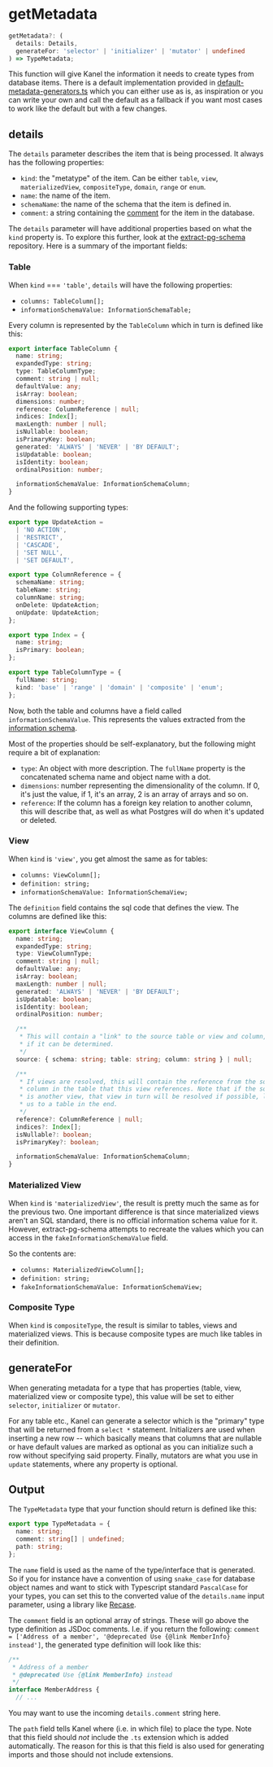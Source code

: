 # getMetadata

```typescript
getMetadata?: (
  details: Details,
  generateFor: 'selector' | 'initializer' | 'mutator' | undefined
) => TypeMetadata;
```

This function will give Kanel the information it needs to create types from database items. There is a default implementation provided in [default-metadata-generators.ts](https://github.com/kristiandupont/kanel/blob/master/src/default-metadata-generators.ts) which you can either use as is, as inspiration or you can write your own and call the default as a fallback if you want most cases to work like the default but with a few changes.

## details

The `details` parameter describes the item that is being processed. It always has the following properties:

- `kind`: the "metatype" of the item. Can be either `table`, `view`, `materializedView`, `compositeType`, `domain`, `range` or `enum`.
- `name`: the name of the item.
- `schemaName`: the name of the schema that the item is defined in.
- `comment`: a string containing the [comment](https://www.postgresql.org/docs/current/sql-comment.html) for the item in the database.

The `details` parameter will have additional properties based on what the `kind` property is. To explore this further, look at the [extract-pg-schema](https://github.com/kristiandupont/extract-pg-schema) repository. Here is a summary of the important fields:

### Table

When `kind` === `'table'`, `details` will have the following properties:

- `columns: TableColumn[];`
- `informationSchemaValue: InformationSchemaTable;`

Every column is represented by the `TableColumn` which in turn is defined like this:

```typescript
export interface TableColumn {
  name: string;
  expandedType: string;
  type: TableColumnType;
  comment: string | null;
  defaultValue: any;
  isArray: boolean;
  dimensions: number;
  reference: ColumnReference | null;
  indices: Index[];
  maxLength: number | null;
  isNullable: boolean;
  isPrimaryKey: boolean;
  generated: 'ALWAYS' | 'NEVER' | 'BY DEFAULT';
  isUpdatable: boolean;
  isIdentity: boolean;
  ordinalPosition: number;

  informationSchemaValue: InformationSchemaColumn;
}
```

And the following supporting types:

```typescript
export type UpdateAction =
  | 'NO ACTION',
  | 'RESTRICT',
  | 'CASCADE',
  | 'SET NULL',
  | 'SET DEFAULT',

export type ColumnReference = {
  schemaName: string;
  tableName: string;
  columnName: string;
  onDelete: UpdateAction;
  onUpdate: UpdateAction;
};

export type Index = {
  name: string;
  isPrimary: boolean;
};

export type TableColumnType = {
  fullName: string;
  kind: 'base' | 'range' | 'domain' | 'composite' | 'enum';
};
```

Now, both the table and columns have a field called `informationSchemaValue`. This represents the values extracted from the [information schema](https://en.wikipedia.org/wiki/Information_schema).

Most of the properties should be self-explanatory, but the following might require a bit of explanation:

- `type`: An object with more description. The `fullName` property is the concatenated schema name and object name with a dot.
- `dimensions`: number representing the dimensionality of the column. If 0, it's just the value, if 1, it's an array, 2 is an array of arrays and so on.
- `reference`: If the column has a foreign key relation to another column, this will describe that, as well as what Postgres will do when it's updated or deleted.

### View

When `kind` is `'view'`, you get almost the same as for tables:

- `columns: ViewColumn[];`
- `definition: string;`
- `informationSchemaValue: InformationSchemaView;`

The `definition` field contains the sql code that defines the view. The columns are defined like this:

```typescript
export interface ViewColumn {
  name: string;
  expandedType: string;
  type: ViewColumnType;
  comment: string | null;
  defaultValue: any;
  isArray: boolean;
  maxLength: number | null;
  generated: 'ALWAYS' | 'NEVER' | 'BY DEFAULT';
  isUpdatable: boolean;
  isIdentity: boolean;
  ordinalPosition: number;

  /**
   * This will contain a "link" to the source table or view and column,
   * if it can be determined.
   */
  source: { schema: string; table: string; column: string } | null;

  /**
   * If views are resolved, this will contain the reference from the source
   * column in the table that this view references. Note that if the source
   * is another view, that view in turn will be resolved if possible, leading
   * us to a table in the end.
   */
  reference?: ColumnReference | null;
  indices?: Index[];
  isNullable?: boolean;
  isPrimaryKey?: boolean;

  informationSchemaValue: InformationSchemaColumn;
}
```

### Materialized View

When `kind` is `'materializedView'`, the result is pretty much the same as for the previous two. One important difference is that since materialized views aren't an SQL standard, there is no official information schema value for it. However, extract-pg-schema attempts to recreate the values which you can access in the `fakeInformationSchemaValue` field.

So the contents are:

- `columns: MaterializedViewColumn[];`
- `definition: string;`
- `fakeInformationSchemaValue: InformationSchemaView;`

### Composite Type

When `kind` is `compositeType`, the result is similar to tables, views and materialized views. This is because composite types are much like tables in their definition.

## generateFor

When generating metadata for a type that has properties (table, view, materialized view or composite type), this value will be set to either `selector`, `initializer` or `mutator`.

For any table etc., Kanel can generate a selector which is the "primary" type that will be returned from a `select *` statement. Initializers are used when inserting a new row -- which basically means that columns that are nullable or have default values are marked as optional as you can initialize such a row without specifying said property. Finally, mutators are what you use in `update` statements, where any property is optional.

## Output

The `TypeMetadata` type that your function should return is defined like this:

```typescript
export type TypeMetadata = {
  name: string;
  comment: string[] | undefined;
  path: string;
};
```

The `name` field is used as the name of the type/interface that is generated. So if you for instance have a convention of using `snake_case` for database object names and want to stick with Typescript standard `PascalCase` for your types, you can set this to the converted value of the `details.name` input parameter, using a library like [Recase](https://github.com/kristiandupont/recase/).

The `comment` field is an optional array of strings. These will go above the type definition as JSDoc comments. I.e. if you return the following: `comment = ['Address of a member', '@deprecated Use {@link MemberInfo} instead']`, the generated type definition will look like this:

```typescript
/**
 * Address of a member
 * @deprecated Use {@link MemberInfo} instead
 */
interface MemberAddress {
  // ...
```

You may want to use the incoming `details.comment` string here.

The `path` field tells Kanel where (i.e. in which file) to place the type. Note that this field should _not_ include the `.ts` extension which is added automatically. The reason for this is that this field is also used for generating imports and those should not include extensions.
